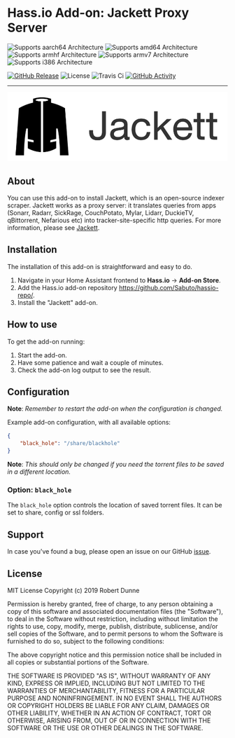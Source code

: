 # Hass.io Add-on: Jackett Proxy Server


![Supports aarch64 Architecture][aarch64-shield] 
![Supports amd64 Architecture][amd64-shield] 
![Supports armhf Architecture][armhf-shield] 
![Supports armv7 Architecture][armv7-shield] 
![Supports i386 Architecture][i386-shield] 


[![GitHub Release][releases-shield]][releases]
![License][license-shield]
![Travis Ci][travis-shield]
[![GitHub Activity][commits-shield]][commits]

* * *
![Jackett Logo](images/jackett-banner.png)


## About

You can use this add-on to install Jackett, which is an open-source indexer scraper. Jackett works as a proxy server: it translates queries from apps (Sonarr, Radarr, SickRage, CouchPotato, Mylar, Lidarr, DuckieTV, qBittorrent, Nefarious etc) into tracker-site-specific http queries. For more information, please see [Jackett].

## Installation

The installation of this add-on is straightforward and easy to do.

1. Navigate in your Home Assistant frontend to **Hass.io** -> **Add-on Store**.
2. Add the Hass.io add-on repository https://github.com/Sabuto/hassio-repo/.
3. Install the "Jackett" add-on.

## How to use

To get the add-on running:

1. Start the add-on.
2. Have some patience and wait a couple of minutes.
3. Check the add-on log output to see the result.


## Configuration

**Note**: _Remember to restart the add-on when the configuration is changed._

Example add-on configuration, with all available options:

```json
{
    "black_hole": "/share/blackhole"
}
```

**Note**: _This should only be changed if you need the torrent files to be saved in a different location._

### Option: `black_hole`

The `black_hole` option controls the location of saved torrent files. It can be set to share, config or ssl folders.


## Support

In case you've found a bug, please open an issue on our GitHub [issue].

## License

MIT License
Copyright (c) 2019 Robert Dunne

Permission is hereby granted, free of charge, to any person obtaining a copy of this software and associated documentation files (the "Software"), to deal in the Software without restriction, including without limitation the rights to use, copy, modify, merge, publish, distribute, sublicense, and/or sell copies of the Software, and to permit persons to whom the Software is furnished to do so, subject to the following conditions:

The above copyright notice and this permission notice shall be included in all copies or substantial portions of the Software.

THE SOFTWARE IS PROVIDED "AS IS", WITHOUT WARRANTY OF ANY KIND, EXPRESS OR IMPLIED, INCLUDING BUT NOT LIMITED TO THE WARRANTIES OF MERCHANTABILITY, FITNESS FOR A PARTICULAR PURPOSE AND NONINFRINGEMENT. IN NO EVENT SHALL THE AUTHORS OR COPYRIGHT HOLDERS BE LIABLE FOR ANY CLAIM, DAMAGES OR OTHER LIABILITY, WHETHER IN AN ACTION OF CONTRACT, TORT OR OTHERWISE, ARISING FROM, OUT OF OR IN CONNECTION WITH THE SOFTWARE OR THE USE OR OTHER DEALINGS IN THE SOFTWARE.

[aarch64-shield]: https://img.shields.io/badge/aarch64-yes-green.svg
[amd64-shield]: https://img.shields.io/badge/amd64-yes-green.svg
[armhf-shield]: https://img.shields.io/badge/armhf-no-red.svg
[armv7-shield]: https://img.shields.io/badge/armv7-yes=green.svg
[i386-shield]: https://img.shields.io/badge/i386-no-red.svg
[Jackett]: https://github.com/Jackett/Jackett
[issue]: https://github.com/Sabuto/hassio-jackett/issues
[travis-shield]: https://img.shields.io/travis/sabuto/hassio-jackett
[releases-shield]: https://img.shields.io/github/v/release/sabuto/hassio-jackett
[releases]: https://github.com/sabuto/hassio-jackett/releases
[license-shield]: https://img.shields.io/github/license/sabuto/hassio-jackett
[commits-shield]: https://img.shields.io/github/commit-activity/y/Sabuto/hassio-jackett.svg
[commits]: https://github.com/Sabuto/hassio-jackett/commits/
